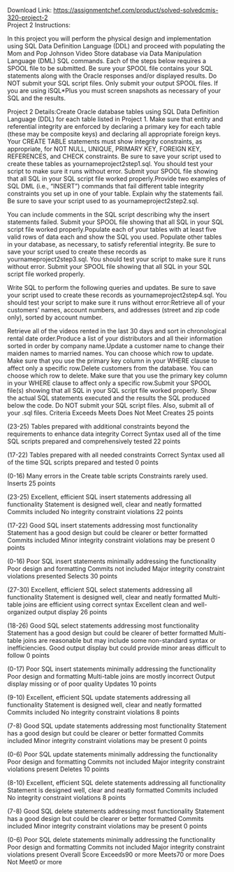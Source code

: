 Download Link: https://assignmentchef.com/product/solved-solvedcmis-320-project-2
<br>
Project 2 Instructions:

In this project you will perform the physical design and implementation using SQL Data Definition Language (DDL) and proceed with populating the Mom and Pop Johnson Video Store database via Data Manipulation Language (DML) SQL commands. Each of the steps below requires a SPOOL file to be submitted. Be sure your SPOOL file contains your SQL statements along with the Oracle responses and/or displayed results. Do NOT submit your SQL script files. Only submit your output SPOOL files. If you are using iSQL*Plus you must screen snapshots as necessary of your SQL and the results.

Project 2 Details:Create Oracle database tables using SQL Data Definition Language (DDL) for each table listed in Project 1. Make sure that entity and referential integrity are enforced by declaring a primary key for each table (these may be composite keys) and declaring all appropriate foreign keys. Your CREATE TABLE statements must show integrity constraints, as appropriate, for NOT NULL, UNIQUE, PRIMARY KEY, FOREIGN KEY, REFERENCES, and CHECK constraints. Be sure to save your script used to create these tables as yournameproject2step1.sql. You should test your script to make sure it runs without error. Submit your SPOOL file showing that all SQL in your SQL script file worked properly.Provide two examples of SQL DML (i.e., “INSERT”) commands that fail different table integrity constraints you set up in one of your table. Explain why the statements fail. Be sure to save your script used to as yournameproject2step2.sql.

You can include comments in the SQL script describing why the insert statements failed. Submit your SPOOL file showing that all SQL in your SQL script file worked properly.Populate each of your tables with at least five valid rows of data each and show the SQL you used. Populate other tables in your database, as necessary, to satisfy referential integrity. Be sure to save your script used to create these records as yournameproject2step3.sql. You should test your script to make sure it runs without error. Submit your SPOOL file showing that all SQL in your SQL script file worked properly.

Write SQL to perform the following queries and updates. Be sure to save your script used to create these records as yournameproject2step4.sql. You should test your script to make sure it runs without error:Retrieve all of your customers’ names, account numbers, and addresses (street and zip code only), sorted by account number.

Retrieve all of the videos rented in the last 30 days and sort in chronological rental date order.Produce a list of your distributors and all their information sorted in order by company name.Update a customer name to change their maiden names to married names. You can choose which row to update. Make sure that you use the primary key column in your WHERE clause to affect only a specific row.Delete customers from the database. You can choose which row to delete. Make sure that you use the primary key column in your WHERE clause to affect only a specific row.Submit your SPOOL file(s) showing that all SQL in your SQL script file worked properly. Show the actual SQL statements executed and the results the SQL produced below the code. Do NOT submit your SQL script files. Also, submit all of your .sql files. Criteria Exceeds Meets Does Not Meet Creates 25 points

(23-25) Tables prepared with additional constraints beyond the requirements to enhance data integrity Correct Syntax used all of the time SQL scripts prepared and comprehensively tested 22 points

(17-22) Tables prepared with all needed constraints Correct Syntax used all of the time SQL scripts prepared and tested 0 points

(0-16) Many errors in the Create table scripts Constraints rarely used. Inserts 25 points

(23-25) Excellent, efficient SQL insert statements addressing all functionality Statement is designed well, clear and neatly formatted Commits included No integrity constraint violations 22 points

(17-22) Good SQL insert statements addressing most functionality Statement has a good design but could be clearer or better formatted Commits included Minor integrity constraint violations may be present 0 points

(0-16) Poor SQL insert statements minimally addressing the functionality Poor design and formatting Commits not included Major integrity constraint violations presented Selects 30 points

(27-30) Excellent, efficient SQL select statements addressing all functionality Statement is designed well, clear and neatly formatted Multi-table joins are efficient using correct syntax Excellent clean and well-organized output display 26 points

(18-26) Good SQL select statements addressing most functionality Statement has a good design but could be clearer of better formatted Multi-table joins are reasonable but may include some non-standard syntax or inefficiencies. Good output display but could provide minor areas difficult to follow 0 points

(0-17) Poor SQL insert statements minimally addressing the functionality Poor design and formatting Multi-table joins are mostly incorrect Output display missing or of poor quality Updates 10 points

(9-10) Excellent, efficient SQL update statements addressing all functionality Statement is designed well, clear and neatly formatted Commits included No integrity constraint violations 8 points

(7-8) Good SQL update statements addressing most functionality Statement has a good design but could be clearer or better formatted Commits included Minor integrity constraint violations may be present 0 points

(0-6) Poor SQL update statements minimally addressing the functionality Poor design and formatting Commits not included Major integrity constraint violations present Deletes 10 points

(8-10) Excellent, efficient SQL delete statements addressing all functionality Statement is designed well, clear and neatly formatted Commits included No integrity constraint violations 8 points

(7-8) Good SQL delete statements addressing most functionality Statement has a good design but could be clearer or better formatted Commits included Minor integrity constraint violations may be present 0 points

(0-6) Poor SQL delete statements minimally addressing the functionality Poor design and formatting Commits not included Major integrity constraint violations present Overall Score Exceeds90 or more Meets70 or more Does Not Meet0 or more